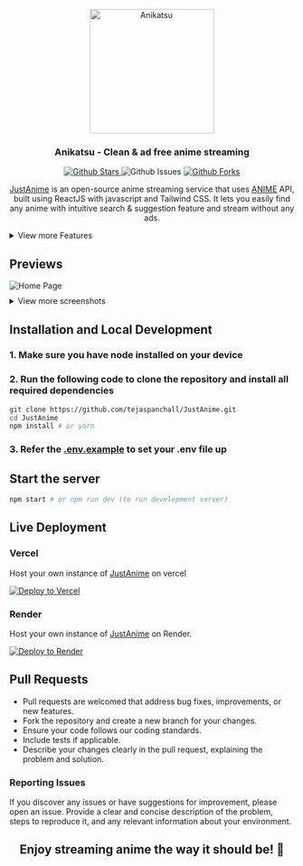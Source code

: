 <p align="center">
  <div align="center">
    <a href="https://anikatsu.fun">
      <img alt="Anikatsu" src="https://github.com/tejaspanchall/JustAnime/blob/main/public/footer.png" width="220"/>
    </a>
  </div>
    <h3 align="center">Anikatsu - Clean & ad free anime streaming</h3>
    <p align="center">
  <a href="https://github.com/tejaspanchall/JustAnime">
      <img src="https://img.shields.io/github/stars/tejaspanchall/JustAnime" alt="Github Stars">
    </a>
      <img src="https://img.shields.io/github/issues/tejaspanchall/JustAnime" alt="Github Issues">
     <a href="https://github.com/tejaspanchall/JustAnime">
      <img src="https://img.shields.io/github/forks/tejaspanchall/JustAnime" alt="Github Forks" />
    </a>
</p>
</p>
<p align="center">
    <a href="https://justanime.to">JustAnime</a> is an open-source anime streaming service that uses <a href="https://github.com/itzzzme/anime-api">ANIME</a> API, built using ReactJS with javascript and Tailwind CSS. It lets you easily find any anime with intuitive search & suggestion feature and stream without any ads.
 </p>

<details>
<summary>View more Features</summary>

### General

- Sub Anime support
- Dub Anime support
- User-friendly interface
- Mobile responsive
- Fast page load
- Character & Voice Actors

### Watch Page

- Related Animes
- Recommended Animes
- Available seasons
- Estimated schedule of upcoming episodes
- **Player**
  - Autoplay
  - Autoskip intro/outro
  - Autonext

</details>

## Previews

<div style="text-align: left;">
  <img src="https://github.com/tejaspanchall/JustAnime/blob/main/public/home.PNG" alt="Home Page" style="max-width: 80%;" >
  <details>
  <summary style="margin-top:10px">View more screenshots</summary>
  <br/>
  AnimeInfo Page
  <img src="https://github.com/tejaspanchall/JustAnime/blob/main/public/info.PNG" style="margin-top:10px" src="" alt="AnimeInfo Page" style="max-width: 80%;">
  <br/>
  Character & Voice Actors
  <img src="https://github.com/tejaspanchall/JustAnime/blob/main/public/char.PNG" style="margin-top:10px" src="" alt="Character & Voice Actors" style="max-width: 80%;">
  <br/>
  Watch Page
  <img src="https://github.com/tejaspanchall/JustAnime/blob/main/public/watch.PNG" style="margin-top:10px" src="" alt="Watch Page" style="max-width: 80%;">
  <br/>
  </details>
</div>

## Installation and Local Development

### 1. Make sure you have node installed on your device

### 2. Run the following code to clone the repository and install all required dependencies

```bash
git clone https://github.com/tejaspanchall/JustAnime.git
cd JustAnime
npm install # or yarn
```

### 3. Refer the <a href="https://github.com/tejaspanchall/JustAnime/blob/main/.env.example">.env.example</a> to set your .env file up

## Start the server

```bash
npm start # or npm run dev (to run develepment server)
```
## Live Deployment

### Vercel

Host your own instance of <a href="https://justanime.to">JustAnime</a>  on vercel

[![Deploy to Vercel](https://vercel.com/button)](https://vercel.com/new/clone?repository-url=https://github.com/tejaspanchall/JustAnime)

### Render

Host your own instance of <a href="https://justanime.to">JustAnime</a> on Render.

[![Deploy to Render](https://render.com/images/deploy-to-render-button.svg)](https://render.com/deploy?repo=https://github.com/tejaspanchall/JustAnime)

## Pull Requests

- Pull requests are welcomed that address bug fixes, improvements, or new features.
- Fork the repository and create a new branch for your changes.
- Ensure your code follows our coding standards.
- Include tests if applicable.
- Describe your changes clearly in the pull request, explaining the problem and solution.

 ### Reporting Issues

If you discover any issues or have suggestions for improvement, please open an issue. Provide a clear and concise description of the problem, steps to reproduce it, and any relevant information about your environment.


<h2 align="center">
  <b>Enjoy streaming anime the way it should be! 🍿</b>
</h2>
